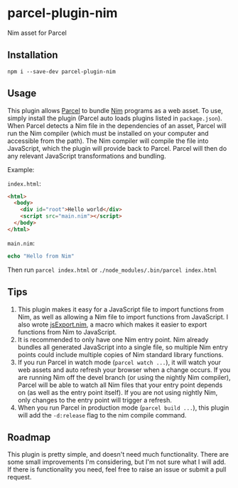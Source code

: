 # parcel-plugin-nim
Nim asset for Parcel

## Installation
`npm i --save-dev parcel-plugin-nim`

## Usage
This plugin allows [Parcel](https://parceljs.org/) to bundle [Nim](https://nim-lang.org/) programs as a web asset. To use, simply install the plugin (Parcel auto loads plugins listed in `package.json`). When Parcel detects a Nim file in the dependencies of an asset, Parcel will run the Nim compiler (which must be installed on your computer and accessible from the path). The Nim compiler will compile the file into JavaScript, which the plugin will provide back to Parcel. Parcel will then do any relevant JavaScript transformations and bundling.

Example:

`index.html`:
```html
<html>
  <body>
    <div id="root">Hello world</div>
    <script src="main.nim"></script>
  </body>
</html>
```

`main.nim`:
```nim
echo "Hello from Nim"
```

Then run `parcel index.html` or `./node_modules/.bin/parcel index.html`

## Tips
1. This plugin makes it easy for a JavaScript file to import functions from Nim, as well as allowing a Nim file to import functions from JavaScript. I also wrote [jsExport.nim](https://github.com/nepeckman/jsExport.nim), a macro which makes it easier to export functions from Nim to JavaScript.
2. It is recommended to only have one Nim entry point. Nim already bundles all generated JavaScript into a single file, so multiple Nim entry points could include multiple copies of Nim standard library functions.
3. If you run Parcel in watch mode (`parcel watch ...`), it will watch your web assets and auto refresh your browser when a change occurs. If you are running Nim off the devel branch (or using the nightly Nim compiler), Parcel will be able to watch all Nim files that your entry point depends on (as well as the entry point itself). If you are not using nightly Nim, only changes to the entry point will trigger a refresh.
4. When you run Parcel in production mode (`parcel build ...`), this plugin will add the `-d:release` flag to the nim compile command.

## Roadmap
This plugin is pretty simple, and doesn't need much functionality. There are some small improvements I'm considering, but I'm not sure what I will add. If there is functionality you need, feel free to raise an issue or submit a pull request.

